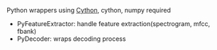 
Python wrappers using [Cython](http://cython.org), cython, numpy required

* PyFeatureExtractor: handle feature extraction(spectrogram, mfcc, fbank)
* PyDecoder: wraps decoding process